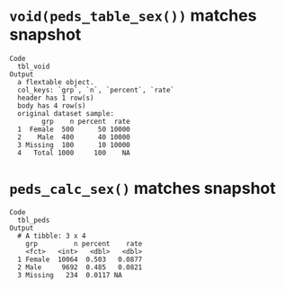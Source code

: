 # `void(peds_table_sex())` matches snapshot

    Code
      tbl_void
    Output
      a flextable object.
      col_keys: `grp`, `n`, `percent`, `rate` 
      header has 1 row(s) 
      body has 4 row(s) 
      original dataset sample: 
            grp    n percent  rate
      1  Female  500      50 10000
      2    Male  400      40 10000
      3 Missing  100      10 10000
      4   Total 1000     100    NA

# `peds_calc_sex()` matches snapshot

    Code
      tbl_peds
    Output
      # A tibble: 3 x 4
        grp         n percent    rate
        <fct>   <int>   <dbl>   <dbl>
      1 Female  10064  0.503   0.0877
      2 Male     9692  0.485   0.0821
      3 Missing   234  0.0117 NA     

